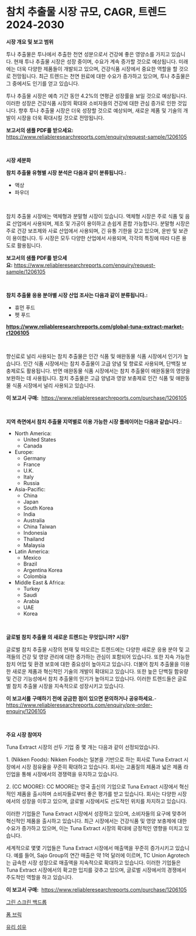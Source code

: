 <p><h1>참치 추출물 시장 규모, CAGR, 트렌드 2024-2030</h1></p><p><strong>시장 개요 및 보고 범위</strong></p>
<p><p>투나 추출물은 투나에서 추출한 천연 성분으로서 건강에 좋은 영양소를 가지고 있습니다. 현재 투나 추출물 시장은 성장 중이며, 수요가 계속 증가할 것으로 예상됩니다. 미래에는 더욱 다양한 제품들이 개발되고 있으며, 건강식품 시장에서 중요한 역할을 할 것으로 전망됩니다. 최근 트렌드는 천연 원료에 대한 수요가 증가하고 있으며, 투나 추출물은 그 중에서도 인기를 얻고 있습니다. </p><p>투나 추출물 시장은 예측 기간 동안 4.2%의 연평균 성장률을 보일 것으로 예상됩니다. 이러한 성장은 건강식품 시장의 확대와 소비자들의 건강에 대한 관심 증가로 인한 것입니다. 향후 투나 추출물 시장은 더욱 성장할 것으로 예상되며, 새로운 제품 및 기술의 개발이 시장을 더욱 확대시킬 것으로 전망됩니다.</p></p>
<p><strong>보고서의 샘플 PDF를 받으세요:</strong> <a href="https://www.reliableresearchreports.com/enquiry/request-sample/1206105">https://www.reliableresearchreports.com/enquiry/request-sample/1206105</a></p>
<p>&nbsp;</p>
<p><strong>시장 세분화</strong></p>
<p><strong>참치 추출물 유형별 시장 분석은 다음과 같이 분류됩니다.:</strong></p>
<p><ul><li>액상</li><li>파우더</li></ul></p>
<p>&nbsp;</p>
<p><p>참치 추출물 시장에는 액체형과 분말형 시장이 있습니다. 액체형 시장은 주로 식품 및 음료 산업에서 사용되며, 제조 및 가공이 용이하고 손쉽게 혼합 가능합니다. 분말형 시장은 주로 건강 보조제와 사료 산업에서 사용되며, 긴 유통 기한을 갖고 있으며, 운반 및 보관이 용이합니다. 두 시장은 모두 다양한 산업에서 사용되며, 각각의 특징에 따라 다른 용도로 활용됩니다.</p></p>
<p><strong>보고서의 샘플 PDF를 받으세요:</strong>&nbsp;<a href="https://www.reliableresearchreports.com/enquiry/request-sample/1206105">https://www.reliableresearchreports.com/enquiry/request-sample/1206105</a></p>
<p>&nbsp;</p>
<p><strong> 참치 추출물 응용 분야별 시장 산업 조사는 다음과 같이 분류됩니다.:</strong></p>
<p><ul><li>휴먼 푸드</li><li>펫 푸드</li></ul></p>
<p><strong><a href="https://www.reliableresearchreports.com/global-tuna-extract-market-r1206105">https://www.reliableresearchreports.com/global-tuna-extract-market-r1206105</a></strong></p>
<p>&nbsp;</p>
<p><p>향신료로 널리 사용되는 참치 추출물은 인간 식품 및 애완동물 식품 시장에서 인기가 높습니다. 인간 식품 시장에서는 참치 추출물이 고급 양념 및 향료로 사용되며, 단백질 보충제로도 활용됩니다. 반면 애완동물 식품 시장에서는 참치 추출물이 애완동물의 영양을 보완하는 데 사용됩니다. 참치 추출물은 고급 양념과 영양 보충제로 인간 식품 및 애완동물 식품 시장에서 널리 사용되고 있습니다.</p></p>
<p><strong>이 보고서 구매:</strong>&nbsp; <a href="https://www.reliableresearchreports.com/purchase/1206105">https://www.reliableresearchreports.com/purchase/1206105</a></p>
<p>&nbsp;</p>
<p><strong>지역 측면에서 참치 추출물 지역별로 이용 가능한 시장 플레이어는 다음과 같습니다.:</strong></p>
<p><ul>
    <li>
        North America:
        <ul>
            <li>United States</li>
            <li>Canada</li>
        </ul>
    </li>
    <li>
        Europe:
        <ul>
            <li>Germany</li>
            <li>France</li>
            <li>U.K.</li>
            <li>Italy</li>
            <li>Russia</li>
        </ul>
    </li>
    <li>
        Asia-Pacific:
        <ul>
            <li>China</li>
            <li>Japan</li>
            <li>South Korea</li>
            <li>India</li>
            <li>Australia</li>
            <li>China Taiwan</li>
            <li>Indonesia</li>
            <li>Thailand</li>
            <li>Malaysia</li>
        </ul>
    </li>
    <li>
        Latin America:
        <ul>
            <li>Mexico</li>
            <li>Brazil</li>
            <li>Argentina Korea</li>
            <li>Colombia</li>
        </ul>
    </li>
    <li>
        Middle East & Africa:
        <ul>
            <li>Turkey</li>
            <li>Saudi</li>
            <li>Arabia</li>
            <li>UAE</li>
            <li>Korea</li>
        </ul>
    </li>
    </ul></p>
<p>&nbsp;</p>
<p><strong>글로벌 참치 추출물 의 새로운 트렌드는 무엇입니까? 시장?</strong></p>
<p><p>글로벌 참치 추출물 시장의 현재 및 떠오르는 트렌드에는 다양한 새로운 응용 분야 및 고객들의 건강 및 영양 관리에 대한 증가하는 관심이 포함되어 있습니다. 또한 지속 가능한 참치 어업 및 환경 보호에 대한 중요성이 높아지고 있습니다. 더불어 참치 추출물을 이용한 새로운 제품과 혁신적인 기술의 개발이 확대되고 있습니다. 또한 높은 단백질 함유량 및 건강 기능성에서 참치 추출물의 인기가 높아지고 있습니다. 이러한 트렌드들은 글로벌 참치 추출물 시장을 지속적으로 성장시키고 있습니다.</p></p>
<p><strong>이 보고서를 구매하기 전에 궁금한 점이 있으면 문의하거나 공유하세요.</strong>- <a href="https://www.reliableresearchreports.com/enquiry/pre-order-enquiry/1206105">https://www.reliableresearchreports.com/enquiry/pre-order-enquiry/1206105</a></p>
<p>&nbsp;</p>
<p><strong>주요 시장 참여자</strong></p>
<p><p>Tuna Extract 시장의 선두 기업 중 몇 개는 다음과 같이 선정되었습니다.</p><p>1. (Nikken Foods): Nikken Foods는 일본을 기반으로 하는 회사로 Tuna Extract 시장에서 시장 점유율을 꾸준히 확대하고 있습니다. 회사는 고품질의 제품과 넓은 제품 라인업을 통해 시장에서의 경쟁력을 유지하고 있습니다.</p><p>2. (CC MOORE): CC MOORE는 영국 출신의 기업으로 Tuna Extract 시장에서 혁신적인 제품을 출시하며 소비자들로부터 좋은 평가를 받고 있습니다. 회사는 다양한 시장에서의 성장을 이루고 있으며, 글로벌 시장에서도 선도적인 위치를 차지하고 있습니다.</p><p>이러한 기업들은 Tuna Extract 시장에서 성장하고 있으며, 소비자들의 요구에 맞추어 혁신적인 제품을 출시하고 있습니다. 최근 시장에서는 건강식품 및 영양 보충제에 대한 수요가 증가하고 있으며, 이는 Tuna Extract 시장의 확대에 긍정적인 영향을 미치고 있습니다.</p><p>세계적으로 몇몇 기업들은 Tuna Extract 시장에서 매출액을 꾸준히 증가시키고 있습니다. 예를 들어, Sajo Group의 연간 매출은 약 1억 달러에 이르며, TC Union Agrotech는 급속한 시장 성장으로 매출액을 지속적으로 확대하고 있습니다. 이러한 기업들은 Tuna Extract 시장에서의 확고한 입지를 갖추고 있으며, 글로벌 시장에서의 경쟁에서 주도적인 역할을 하고 있습니다.</p></p>
<p><strong>이 보고서 구매:</strong>&nbsp;&nbsp;<a href="https://www.reliableresearchreports.com/purchase/1206105">https://www.reliableresearchreports.com/purchase/1206105</a></p>
<p><p><a href="https://medium.com/@beaublock13/%EA%B7%B8%EB%A6%B0%EC%8A%A4%ED%81%AC%EB%A6%B0-%EB%B0%B0%EA%B2%BD-%EC%8B%9C%EC%9E%A5%EC%9D%80-%EC%8B%9C%EC%9E%A5-%EC%A0%90%EC%9C%A0%EC%9C%A8-%ED%81%AC%EA%B8%B0-%EB%B0%8F-2031%EB%85%84%EA%B9%8C%EC%A7%80%EC%9D%98-%EC%98%88%EC%83%81%EB%90%9C-%EC%98%88%EC%B8%A1%EC%97%90-%EC%A7%91%EC%A4%91%ED%95%A9%EB%8B%88%EB%8B%A4-64db479eb30a">그린 스크린 백드롭</a></p><p><a href="https://medium.com/@toreygrimes2022/%ED%8F%BC-%EB%B8%8C%EB%A6%AD-%EC%8B%9C%EC%9E%A5-%EB%8F%99%ED%96%A5-%EB%B0%8F-%EC%8B%9C%EC%9E%A5-%EB%B6%84%EC%84%9D%EC%9D%80-2024-2031%EB%85%84-%EA%B8%B0%EA%B0%84%EC%9D%84-%EB%8C%80%EC%83%81%EC%9C%BC%EB%A1%9C-%EC%98%88%EC%83%81%EB%90%98%EC%97%88%EC%8A%B5%EB%8B%88%EB%8B%A4-0925ac11616f">폼 브릭</a></p><p><a href="https://medium.com/@dessierohan2023/%EC%9C%A0%EB%A6%AC-%EC%84%AC%EC%9C%A0-%EC%8B%9C%EC%9E%A5-%EA%B2%BD%EC%9F%81-%EB%B6%84%EC%84%9D-%EC%8B%9C%EC%9E%A5-%EB%8F%99%ED%96%A5-%EB%B0%8F-2031%EB%85%84%EA%B9%8C%EC%A7%80%EC%9D%98-%EC%98%88%EC%B8%A1-0ba39bf7709c">유리 섬유</a></p></p>